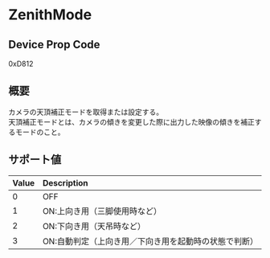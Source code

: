 # ZenithMode

## Device Prop Code

0xD812

## 概要

カメラの天頂補正モードを取得または設定する。<BR>
天頂補正モードとは、カメラの傾きを変更した際に出力した映像の傾きを補正するモードのこと。

## サポート値

| Value | Description |
|:---|:---|
| 0 | OFF |
| 1 | ON:上向き用（三脚使用時など） |
| 2 | ON:下向き用（天吊時など） |
| 3 | ON:自動判定（上向き用／下向き用を起動時の状態で判断） |
